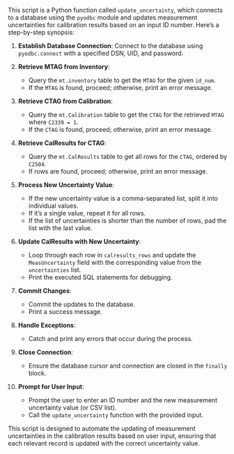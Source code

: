 This script is a Python function called `update_uncertainty`, which connects to a database using the `pyodbc` module and updates measurement uncertainties for calibration results based on an input ID number. Here’s a step-by-step synopsis:

1. **Establish Database Connection**: Connect to the database using `pyodbc.connect` with a specified DSN, UID, and password.

2. **Retrieve MTAG from Inventory**:
    - Query the `mt.inventory` table to get the `MTAG` for the given `id_num`.
    - If the `MTAG` is found, proceed; otherwise, print an error message.

3. **Retrieve CTAG from Calibration**:
    - Query the `mt.Calibration` table to get the `CTAG` for the retrieved `MTAG` where `C2339 = 1`.
    - If the `CTAG` is found, proceed; otherwise, print an error message.

4. **Retrieve CalResults for CTAG**:
    - Query the `mt.CalResults` table to get all rows for the `CTAG`, ordered by `C2504`.
    - If rows are found, proceed; otherwise, print an error message.

5. **Process New Uncertainty Value**:
    - If the new uncertainty value is a comma-separated list, split it into individual values.
    - If it’s a single value, repeat it for all rows.
    - If the list of uncertainties is shorter than the number of rows, pad the list with the last value.

6. **Update CalResults with New Uncertainty**:
    - Loop through each row in `calresults_rows` and update the `MeasUncertainty` field with the corresponding value from the `uncertainties` list.
    - Print the executed SQL statements for debugging.

7. **Commit Changes**:
    - Commit the updates to the database.
    - Print a success message.

8. **Handle Exceptions**:
    - Catch and print any errors that occur during the process.

9. **Close Connection**:
    - Ensure the database cursor and connection are closed in the `finally` block.

10. **Prompt for User Input**:
    - Prompt the user to enter an ID number and the new measurement uncertainty value (or CSV list).
    - Call the `update_uncertainty` function with the provided input.

This script is designed to automate the updating of measurement uncertainties in the calibration results based on user input, ensuring that each relevant record is updated with the correct uncertainty value.
